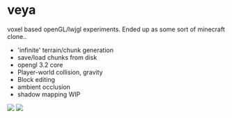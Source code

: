 veya
====
voxel based openGL/lwjgl experiments. Ended up as some sort of minecraft clone..

* 'infinite' terrain/chunk generation
* save/load chunks from disk
* opengl 3.2 core
* Player-world collision, gravity
* Block editing
* ambient occlusion
* shadow mapping WIP

![](https://i.imgur.com/ba9SYLt.jpg)
![](https://i.imgur.com/vK0FWkQ.png)
